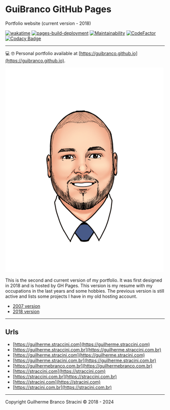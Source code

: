 # GuiBranco GitHub Pages

Portfolio website (current version - 2018)

[![wakatime](https://wakatime.com/badge/github/guibranco/guibranco.github.io.svg)](https://wakatime.com/badge/github/guibranco/guibranco.github.io)
[![pages-build-deployment](https://github.com/guibranco/guibranco.github.io/actions/workflows/pages/pages-build-deployment/badge.svg)](https://github.com/guibranco/guibranco.github.io/actions/workflows/pages/pages-build-deployment)
[![Maintainability](https://api.codeclimate.com/v1/badges/1c8cefe0518dd7694b96/maintainability)](https://codeclimate.com/github/guibranco/guibranco.github.io/maintainability)
[![CodeFactor](https://www.codefactor.io/repository/github/guibranco/guibranco.github.io/badge)](https://www.codefactor.io/repository/github/guibranco/guibranco.github.io)
[![Codacy Badge](https://app.codacy.com/project/badge/Grade/6629eed3cfdf4e7e809dc849ffa169d0)](https://app.codacy.com/gh/guibranco/guibranco.github.io/dashboard?utm_source=gh&utm_medium=referral&utm_content=&utm_campaign=Badge_grade)

---

💻 🤓 Personal portfolio available at [https://guibranco.github.io](https://guibranco.github.io).

![Guilherme Branco Stracini](guibranco.png)

This is the second and current version of my portfolio. It was first designed in 2018 and is hosted by GH Pages.
This version is my resume with my occupations in the last years and some hobbies.
The previous version is still active and lists some projects I have in my old hosting account. 

- [2007 version](https://github.com/guibranco/zerocool)
- [2018 version](https://github.com/guibranco/guibranco.github.io)

---

## Urls

- [https://guilherme.straccini.com](https://guilherme.straccini.com)
- [https://guilherme.straccini.com.br](https://guilherme.straccini.com.br)
- [https://guilherme.stracini.com](https://guilherme.stracini.com)
- [https://guilherme.stracini.com.br](https://guilherme.stracini.com.br)
- [https://guilhermebranco.com.br](https://guilhermebranco.com.br)
- [https://straccini.com](https://straccini.com)
- [https://straccini.com.br](https://straccini.com.br)
- [https://stracini.com](https://stracini.com)
- [https://stracini.com.br](https://stracini.com.br)

---

Copyright Guilherme Branco Stracini © 2018 - 2024

